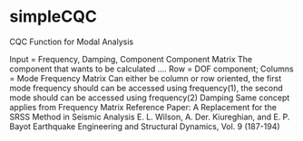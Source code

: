 # simpleCQC
CQC Function for Modal Analysis

Input = Frequency, Damping, Component
Component Matrix
The component that wants to be calculated ....
Row = DOF component; Columns = Mode
Frequency Matrix
Can either be column or row oriented, the first mode frequency should can be accessed using frequency(1), the second mode  should can be accessed using frequency(2)
Damping
Same concept applies from Frequency Matrix
Reference Paper:
A Replacement for the SRSS Method in Seismic Analysis
E. L. Wilson, A. Der. Kiureghian, and E. P. Bayot
Earthquake Engineering and Structural Dynamics, Vol. 9 (187-194)
